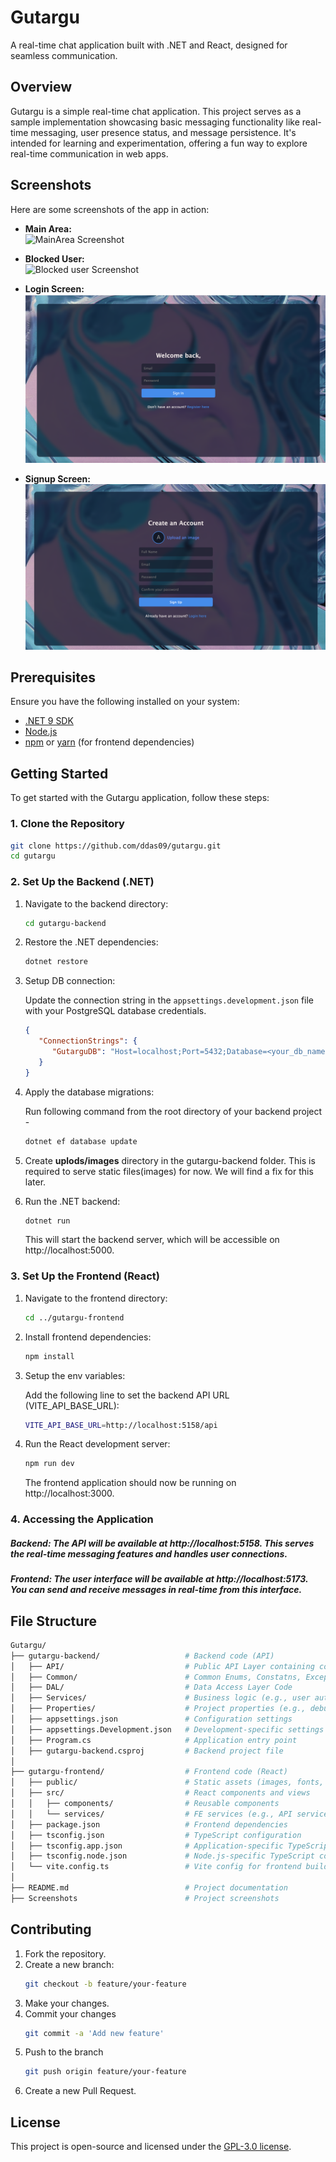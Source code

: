 # Gutargu
A real-time chat application built with .NET and React, designed for seamless communication.

## Overview
Gutargu is a simple real-time chat application. This project serves as a sample implementation showcasing basic messaging functionality like real-time messaging, user presence status, and message persistence. It's intended for learning and experimentation, offering a fun way to explore real-time communication in web apps.

## Screenshots

Here are some screenshots of the app in action:

- **Main Area:**  
  ![MainArea Screenshot](./Screenshots/MainArea.png)

- **Blocked User:**  
  ![Blocked user Screenshot](./Screenshots/BlockedUser.png)

- **Login Screen:**  
  ![Login Screen Screenshot](./Screenshots/LoginScreen.png)

- **Signup Screen:**  
  ![Signup Screen Screenshot](./Screenshots/SignupScreen.png)
## Prerequisites

Ensure you have the following installed on your system:

- [.NET 9 SDK](https://dotnet.microsoft.com/en-us/download/dotnet/9.0)
- [Node.js](https://nodejs.org/en/)
- [npm](https://www.npmjs.com/get-npm) or [yarn](https://yarnpkg.com/getting-started) (for frontend dependencies)

## Getting Started

To get started with the Gutargu application, follow these steps:

### 1. Clone the Repository

```bash
git clone https://github.com/ddas09/gutargu.git
cd gutargu
```

### 2. Set Up the Backend (.NET)

   1. Navigate to the backend directory:

      ```bash
      cd gutargu-backend
      ```

   2. Restore the .NET dependencies:

      ```bash
      dotnet restore
      ```
   3. Setup DB connection:
      
      Update the connection string in the `appsettings.development.json` file with your PostgreSQL database credentials.

      ```json
      {
         "ConnectionStrings": {
            "GutarguDB": "Host=localhost;Port=5432;Database=<your_db_name>;Username=<your_pgadmin_username>;Password=<your_pgadmin_password>"
         }
      }
      ```

   4. Apply the database migrations:

      Run following command from the root directory of your backend project -
      ```bash
      dotnet ef database update
      ```

   5. Create **uplods/images** directory in the gutargu-backend folder. This is required to serve static files(images) for now. We will find a fix for this later.

   6. Run the .NET backend:
      ```bash
      dotnet run
      ```

      This will start the backend server, which will be accessible on http://localhost:5000.

### 3. Set Up the Frontend (React)
   1. Navigate to the frontend directory:
      ```bash
      cd ../gutargu-frontend
      ```

   2. Install frontend dependencies:
      ```bash
      npm install
      ```

   3. Setup the env variables:
      
      Add the following line to set the backend API URL (VITE_API_BASE_URL):
      ```bash
      VITE_API_BASE_URL=http://localhost:5158/api
      ```

   4. Run the React development server:
      ```bash
      npm run dev
      ```

      The frontend application should now be running on http://localhost:3000.

### 4. Accessing the Application
##### Backend: The API will be available at http://localhost:5158. This serves the real-time messaging features and handles user connections.
##### Frontend: The user interface will be available at http://localhost:5173. You can send and receive messages in real-time from this interface.

## File Structure

```bash
Gutargu/
├── gutargu-backend/                   # Backend code (API)
│   ├── API/                           # Public API Layer containing controllers
│   ├── Common/                        # Common Enums, Constatns, Exceptions
│   ├── DAL/                           # Data Access Layer Code
│   ├── Services/                      # Business logic (e.g., user auth, manage chats)
│   ├── Properties/                    # Project properties (e.g., debugging, build settings)
│   ├── appsettings.json               # Configuration settings
│   ├── appsettings.Development.json   # Development-specific settings
│   ├── Program.cs                     # Application entry point
│   ├── gutargu-backend.csproj         # Backend project file
│
├── gutargu-frontend/                  # Frontend code (React)
│   ├── public/                        # Static assets (images, fonts, etc.)
│   ├── src/                           # React components and views
│   │   ├── components/                # Reusable components
│   │   └── services/                  # FE services (e.g., API service)
│   ├── package.json                   # Frontend dependencies
│   ├── tsconfig.json                  # TypeScript configuration
│   ├── tsconfig.app.json              # Application-specific TypeScript config
│   ├── tsconfig.node.json             # Node.js-specific TypeScript config
│   └── vite.config.ts                 # Vite config for frontend build
│
├── README.md                          # Project documentation
├── Screenshots                        # Project screenshots
```

## Contributing
1. Fork the repository.
2. Create a new branch:
   ```bash
   git checkout -b feature/your-feature
   ```
3. Make your changes.
4. Commit your changes 
   ```bash
   git commit -a 'Add new feature'
   ```
5. Push to the branch 
   ```bash
   git push origin feature/your-feature
   ```
6. Create a new Pull Request.

## License
This project is open-source and licensed under the [GPL-3.0 license](https://www.gnu.org/licenses/gpl-3.0.en.html).
